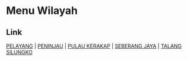# Menu Wilayah

## Link

[PELAYANG](https://github.com/gigit-pemilu/pemilu-2024-15-jambi/tree/main/pilpres/hitung-suara/sub/15-jambi/sub/08-bungo/sub/15-bathin-ii-pelayang/sub/2001-pelayang)
 | 
[PENINJAU](https://github.com/gigit-pemilu/pemilu-2024-15-jambi/tree/main/pilpres/hitung-suara/sub/15-jambi/sub/08-bungo/sub/15-bathin-ii-pelayang/sub/2002-peninjau)
 | 
[PULAU KERAKAP](https://github.com/gigit-pemilu/pemilu-2024-15-jambi/tree/main/pilpres/hitung-suara/sub/15-jambi/sub/08-bungo/sub/15-bathin-ii-pelayang/sub/2004-pulau-kerakap)
 | 
[SEBERANG JAYA](https://github.com/gigit-pemilu/pemilu-2024-15-jambi/tree/main/pilpres/hitung-suara/sub/15-jambi/sub/08-bungo/sub/15-bathin-ii-pelayang/sub/2005-seberang-jaya)
 | 
[TALANG SILUNGKO](https://github.com/gigit-pemilu/pemilu-2024-15-jambi/tree/main/pilpres/hitung-suara/sub/15-jambi/sub/08-bungo/sub/15-bathin-ii-pelayang/sub/2003-talang-silungko)


